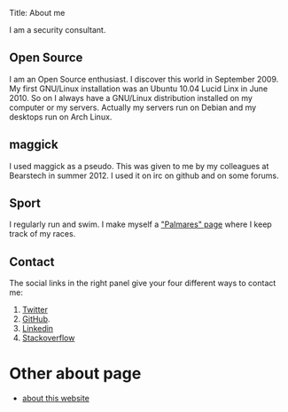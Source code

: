 Title: About me

I am a security consultant.

## Open Source

I am an Open Source enthusiast. I discover this world in September 2009. My
first GNU/Linux installation was an Ubuntu 10.04 Lucid Linx in June 2010. So on
I always have a GNU/Linux distribution installed on my computer or my servers.
Actually my servers run on Debian and my desktops run on Arch Linux.

## maggick

I used maggick as a pseudo. This was given to me by my colleagues at Bearstech
in summer 2012. I used it on irc on github and on some forums.

## Sport

I regularly run and swim. I make myself a ["Palmares" page](/page/palmares.md)
where I keep track of my races.

## Contact

The social links in the right panel give your four different ways to contact me:

  1. [Twitter](https://twitter.com/matthieukeller)
  2. [GitHub](https://github.com/maggick).
  3. [Linkedin](https://linkedin.com/in/matthieukeller)
  4. [Stackoverflow](https://http://stackoverflow.com/users/1827067/maggick)

# Other about page

* [about this website](/pages/about_website.md)

